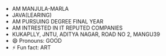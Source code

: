- AM MANJULA-MARLA
- JAVA(LEARING)
- AM PURSUING DEGREE FINAL YEAR
- AM INTRESTED IN IT REPUTED COMPANIES
- KUKAPLLY, JNTU, ADITYA NAGAR, ROAD NO 2, MANGU39 
- 😄 Pronouns: GOOD
- ⚡ Fun fact: ART

<!---
Manjula-2005/Manjula-2005 is a ✨ special ✨ repository because its `README.md` (this file) appears on your GitHub profile.
You can click the Preview link to take a look at your changes.
--->
